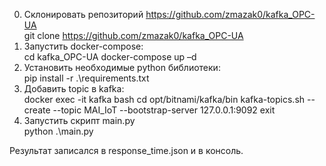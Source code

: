 0) Склонировать репозиторий https://github.com/zmazak0/kafka_OPC-UA   
  git clone https://github.com/zmazak0/kafka_OPC-UA  
1) Запустить docker-compose:  
  cd kafka_OPC-UA
  docker-compose up –d
2) Установить необходимые python библиотеки:  
  pip install -r .\requirements.txt 
3) Добавить topic в kafka:  
  docker exec -it kafka bash
  cd opt/bitnami/kafka/bin
  kafka-topics.sh --create --topic MAI_IoT --bootstrap-server 127.0.0.1:9092
  exit
4) Запустить скрипт main.py  
  python .\main.py
		 
Результат записался в response_time.json и в консоль.
 
